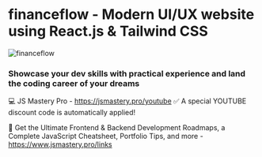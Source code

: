 # financeflow - Modern UI/UX website using React.js & Tailwind CSS

![financeflow](https://i.ibb.co/BK1Hn0x/Screenshot-2022-08-08-at-4-05-48-PM.png)


### Showcase your dev skills with practical experience and land the coding career of your dreams
💻 JS Mastery Pro - https://jsmastery.pro/youtube
✅ A special YOUTUBE discount code is automatically applied!

📙 Get the Ultimate Frontend & Backend Development Roadmaps, a Complete JavaScript Cheatsheet, Portfolio Tips, and more - https://www.jsmastery.pro/links

